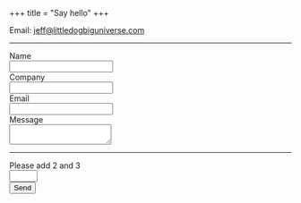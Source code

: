 +++
title =  "Say hello"
+++

<div>
    Email: <a href="mailto: jeff@littledogbiguniverse.com"> jeff@littledogbiguniverse.com </a>
</div>

<hr />

<div id="contactFormMessage">
</div>

<form id="contactForm">
<input type="hidden" name="version" id="version" value=""/>
<input type="hidden" name="cell" id="cell" value=""/>
<input type="hidden" name="comment" id="comment" value=""/>
<input type="hidden" name="phone" id="phone" value="NA"/>
<input type="hidden" name="lastName" id="lastName" value="NA"/>

<div><label for="firstName">Name</label></div>
<div>
    <input type="text" id="firstName" name="firstName" value=""/>
</div>

<div><label for="company">Company</label></div>
<div>
    <input type="text" id="company" name="company" value=""/>
</div>

<div><label for="email">Email</label></div>
<div>
    <input type="text" id="email" name="email" value=""/>
</div>
<div><label for="notes">Message</label></div>
<div>
    <textarea id="notes" name="notes" ></textarea>
</div>

<hr />

<div><label for="captcha">Please add 2 and 3</label></div>
<div>
    <input type="text" id="captcha" name="captcha" value="" style="width: 50px;"/>
</div>
<input type="submit" value="Send" class="button small radius"  />
</form>
